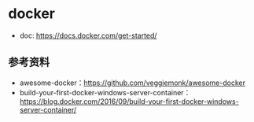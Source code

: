 # docker

- doc: https://docs.docker.com/get-started/


## 参考资料
- awesome-docker：https://github.com/veggiemonk/awesome-docker
- build-your-first-docker-windows-server-container：https://blog.docker.com/2016/09/build-your-first-docker-windows-server-container/
